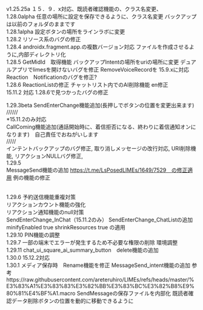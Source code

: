 v1.25.25a
１５．９．x対応、既読者確認機能の、クラス名変更、<br>
1.28.0alpha
任意の場所に設定を保存できるように、クラス名変更 バックアップは以前のフォルダのままです<br>
1.28.1alpha
設定ボタンの場所をラインラボに変更<br>
1.28.2
リソース系のバグの修正<br>
1.28.4
androidx.fragment.app.の複数バージョン対応
ファイルを作成させるように,内部ディレクトリ化<br>
1.28.5
GetMidId　取得機能
バックアップIntentの場所をuriの場所に変更
デュアルアプリでlimesを開けないバグを修正
RemoveVoiceRecordを 15.9.xに対応
Reaction　Notificationのバグを修正?
<br>
1.28.6
ReactionListの修正
チャットリスト内でのAI削除機能
en修正
<br>
15.11.2 対応
1.28.6で見つかったバグの修正
<br>

1.29.3beta
SendEnterChange機能追加(長押しでボタンの位置を変更出来ます)<br>
//////<br>
*15.11.2のみ対応<br>
CallComing機能追加(通話開始時に、着信拒否になる、終わりに着信通知オンになります)　自己責任でおねがいします<br>
/////<br>
インテントバックアップのバグ修正,
取り消しメッセージの改行対応,
URI削除機能,
リアクションNULLバグ修正,  <br>
1.29.5<br>
MessageSend機能の追加
https://t.me/LsPosedLIMEs/1649/7529　の修正適用
例の機能の修正

<br>
1.29.6
予約送信機能重複対策<br>
リアクションカウント機能の強化<br
ピン機能のバグの修正<br> リアクション通知機能のnull対策<br>
SendEnterChange_InChat（15.11.2のみ）
SendEnterChange_ChatListの追加<br>
minifyEnabled true
shrinkResources true
の適用

<br>
1.29.10
PIN機能の調整

<br>
1.29.7
一部の端末でエラーが発生するため不必要な権限の削除
環境調整
<br>
1.29.11
chat_ui_square_ai_summary_button　delete機能の追加
<br>
1.30.0 15.12.2対応

<br>
1.30.1
メディア保存時　Rename機能を修正
MessageSend_intent機能の追加
参考
https://raw.githubusercontent.com/areteruhiro/LIMEs/refs/heads/master/%E3%83%A1%E3%83%83%E3%82%BB%E3%83%BC%E3%82%B8%E9%80%81%E4%BF%A1.macro
SendMessageの保存ファイルを内部化
既読者確認データ削除ボタンの位置を動的に移動できるように

<br>
